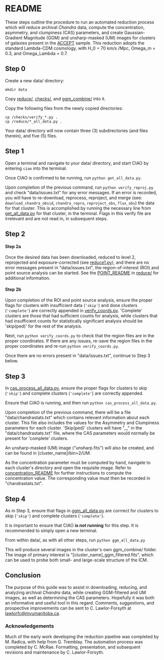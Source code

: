 # README #

These steps outline the procedure to run an automated reduction process which will reduce archival *Chandra* data, compute the concentration, asymmetry, and clumpiness (CAS) parameters, and create Gaussian-Gradient Magnitude (GGM) and unsharp-masked (UM) images for clusters of galaxies present in the [ACCEPT](https://web.pa.msu.edu/astro/MC2/accept/) sample. This reduction adopts the standard Lambda-CDM cosmology, with H_0 = 70 km/s /Mpc, Omega_m = 0.3, and Omega_Lambda = 0.7.

## Step 0 ##

Create a new data/ directory:
```
mkdir data
```
Copy [reduce/](reduce), [checks/](checks), and [ggm_combine/](ggm_combine) into it.

Copy the following files from the newly copied directories:
```
cp /checks/verify_*.py .
cp /reduce/*_all_data.py .
```

Your data/ directory will now contain three (3) subdirectories (and files therein), and five (5) files.

## Step 1 ##

Open a terminal and navigate to your data/ directory, and start CIAO by entering `ciao` into the terminal.

Once CIAO is confirmed to be running, run `python get_all_data.py`.

Upon completion of the previous command, run `python verify_reproj.py` and check "data/issues.txt" for any error messages. If an error is recorded, you will have to re-download, reprocess, reproject, and merge (see: `download_chandra_obsid`, `chandra_repro`, `reproject_obs`, `flux_obs`) the data for that cluster. This is accomplished by running the necessary line from [get_all_data.py](reduce/get_all_data.py) for that cluster, in the terminal. Flags in this verify file are irrelevant and are not read in, in subsequent steps.

## Step 2 ##

#### Step 2a ####

Once the desired data has been downloaded, reduced to level 2, reprojected and exposure-corrected (see [reduce1.py](reduce/reduce1.py)), and there are no error messages present in "data/issues.txt", the region-of-interest (ROI) and point source analysis can be started. See the [POINT_README](reduce/POINT_README.md) in [reduce/](reduce) for additional information.

#### Step 2b ####

Upon completion of the ROI and point source analysis, ensure the proper flags for clusters with insufficient data (`'skip'`) and done clusters (`'complete'`) are correctly appended in [verify_coords.py](checks/verify_coords.py). 'Complete' clusters are those that had sufficient counts for analysis, while clusters that had insufficient counts for statistically significant analysis should be 'skip(ped)' for the rest of the analysis.

Next, run `python verify_coords.py` to check that the region files are in the proper coordinates. If there are any issues, re-save the region files in the proper coordinates and re-run `python verify_coords.py`.

Once there are no errors present in "data/issues.txt", continue to Step 3 below.

## Step 3 ##

In [cas_process_all_data.py](reduce/cas_process_all_data.py), ensure the proper flags for clusters to skip (`'skip'`) and complete clusters (`'complete'`) are correctly appended.

Ensure that CIAO is running, and then run `python cas_process_all_data.py`.

Upon completion of the previous command, there will be a file "data/chandrastats.txt" which contains relevant information about each cluster. This file also includes the values for the Asymmetry and Clumpiness parameters for each cluster. 'Skip(ped)' clusters will have ",,," in the "data/chandrastats.txt" file, where the CAS parameters would normally be present for 'complete' clusters.

An unsharp-masked (UM) image ("unsharp.fits") will also be created, and can be found in [cluster_name]/bin=2/UM.

As the concentration parameter must be computed by hand, navigate to each cluster's directory and open the requisite image. Refer to [concentration_README](reduce/concentration_README.md) for further instructions to compute the concentration value. The corresponding value must then be recorded in "chandrastats.txt".

## Step 4 ##

As in Step 3, ensure that flags in [ggm_all_data.py](reduce/ggm_all_data.py) are corrrect for clusters to skip (`'skip'`) and complete clusters (`'complete'`).

It is important to ensure that CIAO **is not running** for this step. It is recommended to simply open a new terminal.

From within data/, as with all other steps, run `python ggm_all_data.py`

This will produce several images in the cluster's own ggm_combine/ folder. The image of primary interest is "[cluster_name]\_ggm\_filtered.fits", which can be used to probe both small- and large-scale structure of the ICM.

## Conclusion ##

The purpose of this guide was to assist in downloading, reducing, and analyzing archival *Chandra* data, while creating GGM-filtered and UM images, as well as determining the CAS parameters. Hopefully it was both an informative and useful tool in this regard. Comments, suggestions, and prospective improvements can be sent to C. Lawlor-Forsyth at [lawlorfc@myumanitoba.ca](mailto:lawlorfc@myumanitoba.ca).

### Acknowledgements ###
Much of the early work developing the reduction pipeline was completed by M. Radica, with help from G. Tremblay. The automation process was completed by C. McRae. Formatting, presentation, and subsequent revisions and maintenance by C. Lawlor-Forsyth.
